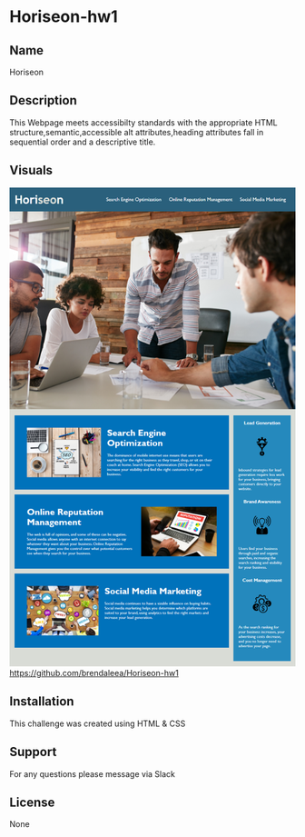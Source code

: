 # Horiseon-hw1


## Name

Horiseon

## Description

This Webpage meets accessibilty standards with the appropriate HTML structure,semantic,accessible alt attributes,heading attributes fall in sequential order and a descriptive title.



## Visuals
![HoriseonWebpage](./horiseondemoimg.png)
https://github.com/brendaleea/Horiseon-hw1


## Installation

This  challenge was created using HTML & CSS



## Support

For any questions please message via Slack





## License

None

